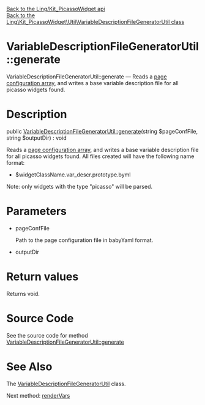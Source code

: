 [Back to the Ling/Kit_PicassoWidget api](https://github.com/lingtalfi/Kit_PicassoWidget/blob/master/doc/api/Ling/Kit_PicassoWidget.md)<br>
[Back to the Ling\Kit_PicassoWidget\Util\VariableDescriptionFileGeneratorUtil class](https://github.com/lingtalfi/Kit_PicassoWidget/blob/master/doc/api/Ling/Kit_PicassoWidget/Util/VariableDescriptionFileGeneratorUtil.md)


VariableDescriptionFileGeneratorUtil::generate
================



VariableDescriptionFileGeneratorUtil::generate — Reads a [page configuration array](https://github.com/lingtalfi/Kit#the-kit-configuration-array), and writes a base variable description file for all picasso widgets found.




Description
================


public [VariableDescriptionFileGeneratorUtil::generate](https://github.com/lingtalfi/Kit_PicassoWidget/blob/master/doc/api/Ling/Kit_PicassoWidget/Util/VariableDescriptionFileGeneratorUtil/generate.md)(string $pageConfFile, string $outputDir) : void




Reads a [page configuration array](https://github.com/lingtalfi/Kit#the-kit-configuration-array), and writes a base variable description file for all picasso widgets found.
All files created will have the following name format:

- $widgetClassName.var_descr.prototype.byml

Note: only widgets with the type "picasso" will be parsed.




Parameters
================


- pageConfFile

    Path to the page configuration file in babyYaml format.

- outputDir

    


Return values
================

Returns void.








Source Code
===========
See the source code for method [VariableDescriptionFileGeneratorUtil::generate](https://github.com/lingtalfi/Kit_PicassoWidget/blob/master/Util/VariableDescriptionFileGeneratorUtil.php#L36-L78)


See Also
================

The [VariableDescriptionFileGeneratorUtil](https://github.com/lingtalfi/Kit_PicassoWidget/blob/master/doc/api/Ling/Kit_PicassoWidget/Util/VariableDescriptionFileGeneratorUtil.md) class.

Next method: [renderVars](https://github.com/lingtalfi/Kit_PicassoWidget/blob/master/doc/api/Ling/Kit_PicassoWidget/Util/VariableDescriptionFileGeneratorUtil/renderVars.md)<br>

